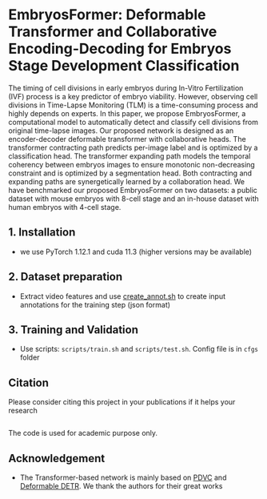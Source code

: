 # EmbryosFormer: Deformable Transformer and Collaborative Encoding-Decoding for Embryos Stage Development Classification
The timing of cell divisions in early embryos during In-Vitro Fertilization (IVF) process is a key predictor of embryo viability. However, observing cell divisions in Time-Lapse Monitoring (TLM) is a time-consuming process and highly depends on experts. In this paper, we propose EmbryosFormer, a computational model to automatically detect and classify cell divisions from original time-lapse images. Our proposed network is designed as an encoder-decoder deformable transformer with collaborative heads. The transformer contracting path predicts per-image label and is optimized by a classification head. The transformer expanding path models the temporal coherency between embryos images to ensure monotonic non-decreasing constraint and is optimized by a segmentation head. Both contracting and expanding paths are synergetically learned by a collaboration head. We have benchmarked our proposed EmbryosFormer on two datasets: a public dataset with mouse embryos with 8-cell stage and an in-house dataset with human embryos with 4-cell stage. 

## 1. Installation
- we use PyTorch 1.12.1 and cuda 11.3 (higher versions may be available)

## 2. Dataset preparation
- Extract video features and use [create_annot.sh](data/embryo/create_annot.sh) to create input annotations for the training step (json format)

## 3. Training and Validation
- Use scripts: `scripts/train.sh` and `scripts/test.sh`. Config file is in `cfgs` folder

## Citation
Please consider citing this project in your publications if it helps your research
```
```
The code is used for academic purpose only.

## Acknowledgement
- The Transformer-based network is mainly based on [PDVC](https://github.com/ttengwang/PDVC) and [Deformable DETR](https://github.com/fundamentalvision/Deformable-DETR). We thank the authors for their great works
